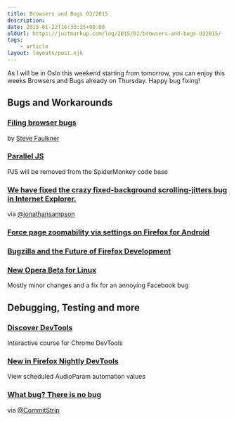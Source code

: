 ```yaml
---
title: Browsers and Bugs 03/2015
description: 
date: 2015-01-22T16:33:35+00:00
oldUrl: https://justmarkup.com/log/2015/01/browsers-and-bugs-032015/
tags:
    - article
layout: layouts/post.njk
---
```


As I will be in Oslo this weekend starting from tomorrow, you can enjoy this weeks Browsers and Bugs already on Thursday. Happy bug fixing!

Bugs and Workarounds
--------------------

### [Filing browser bugs](http://www.paciellogroup.com/blog/2014/06/filing-bugs/)

by [Steve Faulkner](https://twitter.com/stevefaulkner)

### [Parallel JS](https://bugzilla.mozilla.org/show_bug.cgi?id=1117724)

PJS will be removed from the SpiderMonkey code base

### [We have fixed the crazy fixed-background scrolling-jitters bug in Internet Explorer.](http://stackoverflow.com/questions/27966735/why-background-image-is-moving-when-scroll-at-ie/27971445#27971445)

via [@jonathansampson](https://twitter.com/jonathansampson)

### [Force page zoomability via settings on Firefox for Android](https://bugzilla.mozilla.org/show_bug.cgi?id=852247)

### [Bugzilla and the Future of Firefox Development](http://gregoryszorc.com/blog/2015/01/16/bugzilla-and-the-future-of-firefox-development/)

### [New Opera Beta for Linux](http://linux.softpedia.com/blog/New-Opera-Beta-for-Linux-Fixes-Facebook-Annoying-Bug-470030.shtml)

Mostly minor changes and a fix for an annoying Facebook bug

Debugging, Testing and more
---------------------------

### [Discover DevTools](http://discover-devtools.codeschool.com/)

Interactive course for Chrome DevTools

### [New in Firefox Nightly DevTools](https://twitter.com/jsantell/status/555790131571871744/photo/1)

View scheduled AudioParam automation values

### [What bug? There is no bug](http://www.commitstrip.com/en/2015/01/16/what-bug-there-is-no-bug/)

via [@CommitStrip](https://twitter.com/CommitStrip)